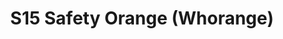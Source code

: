 ---
title: S15 Safety Orange (Whorange)
permalink: "/teams/s15-safety-orange"
members:
- Steve Gong - Captain
- Scott Graham - QB
- Aaron Ross
- Antonio Campanelli
- Ben Grove
- Garbage Person
- Cameron Burrell
- Dan Welch
- Eduardo Guerra
- Hiren Nisar
- Ken Gaughan
- Patrick Tighe
- Paul Plascencia
- Perry Morgan
teamid: 5695
name: S15 Safety Orange
color: Whorange
division: ''
---
